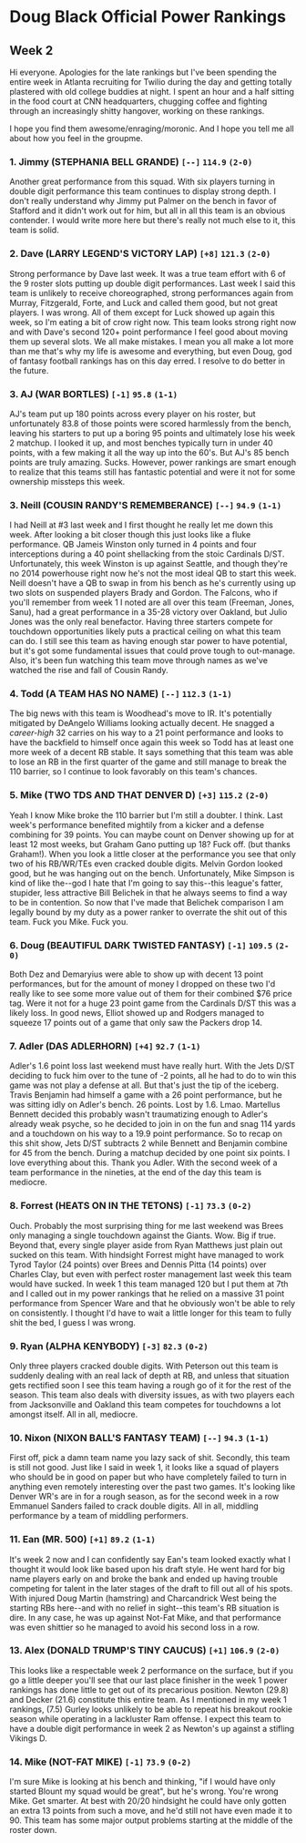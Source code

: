 # Doug Black Official Power Rankings
## Week 2

Hi everyone. Apologies for the late rankings but I've been spending the entire week in Atlanta recruiting for Twilio during the day and getting totally plastered with old college buddies at night. I spent an hour and a half sitting in the food court at CNN headquarters, chugging coffee and fighting through an increasingly shitty hangover, working on these rankings.

I hope you find them awesome/enraging/moronic. And I hope you tell me all about how you feel in the groupme.

### 1. Jimmy (STEPHANIA BELL GRANDE) `[--]` `114.9` ``(2-0)``

Another great performance from this squad. With six players turning in double digit performance this team continues to display strong depth. I don't really understand why Jimmy put Palmer on the bench in favor of Stafford and it didn't work out for him, but all in all this team is an obvious contender. I would write more here but there's really not much else to it, this team is solid.

### 2. Dave (LARRY LEGEND'S VICTORY LAP) `[+8]` `121.3` ``(2-0)``

Strong performance by Dave last week. It was a true team effort with 6 of the 9 roster slots putting up double digit performances. Last week I said this team is unlikely to receive choreographed, strong performances again from Murray, Fitzgerald, Forte, and Luck and called them good, but not great players. I was wrong. All of them except for Luck showed up again this week, so I'm eating a bit of crow right now. This team looks strong right now and with Dave's second 120+ point performance I feel good about moving them up several slots. We all make mistakes. I mean you all make a lot more than me that's why my life is awesome and everything, but even Doug, god of fantasy football rankings has on this day erred. I resolve to do better in the future.

### 3. AJ (WAR BORTLES) `[-1]` `95.8` ``(1-1)``

AJ's team put up 180 points across every player on his roster, but unfortunately 83.8 of those points were scored harmlessly from the bench, leaving his starters to put up a boring 95 points and ultimately lose his week 2 matchup. I looked it up, and most benches typically turn in under 40 points, with a few making it all the way up into the 60's. But AJ's 85 bench points are truly amazing. Sucks. However, power rankings are smart enough to realize that this teams still has fantastic potential and were it not for some ownership missteps this week.


### 3. Neill (COUSIN RANDY'S REMEMBERANCE) `[--]` `94.9` ``(1-1)``

I had Neill at #3 last week and I first thought he really let me down this week. After looking a bit closer though this just looks like a fluke performance. QB Jameis Winston only turned in 4 points and four interceptions during a 40 point shellacking from the stoic Cardinals D/ST. Unfortunately, this week Winston is up against Seattle, and though they're no 2014 powerhouse right now he's not the most ideal QB to start this week. Neill doesn't have a QB to swap in from his bench as he's currently using up two slots on suspended players Brady and Gordon. The Falcons, who if you'll remember from week 1 I noted are all over this team (Freeman, Jones, Sanu), had a great performance in a 35-28 victory over Oakland, but Julio Jones was the only real benefactor. Having three starters compete for touchdown opportunities likely puts a practical ceiling on what this team can do. I still see this team as having enough star power to have potential, but it's got some fundamental issues that could prove tough to out-manage. Also, it's been fun watching this team move through names as we've watched the rise and fall of Cousin Randy.

### 4. Todd (A TEAM HAS NO NAME) `[--]` `112.3` ``(1-1)``

The big news with this team is Woodhead's move to IR. It's potentially mitigated by DeAngelo Williams looking actually decent. He snagged a *career-high* 32 carries on his way to a 21 point performance and looks to have the backfield to himself once again this week so Todd has at least one more week of a decent RB stable. It says something that this team was able to lose an RB in the first quarter of the game and still manage to break the 110 barrier, so I continue to look favorably on this team's chances.

### 5. Mike (TWO TDS AND THAT DENVER D) `[+3]` `115.2` `(2-0)`

Yeah I know Mike broke the 110 barrier but I'm still a doubter. I think. Last week's performance benefited mightily from a kicker and a defense combining for 39 points. You can maybe count on Denver showing up for at least 12 most weeks, but Graham Gano putting up 18? Fuck off. (but thanks Graham!). When you look a little closer at the performance you see that only two of his RB/WR/TEs even cracked double digits. Melvin Gordon looked good, but he was hanging out on the bench. Unfortunately, Mike Simpson is kind of like the--god I hate that I'm going to say this--this league's fatter, stupider, less attractive Bill Belichek in that he always seems to find a way to be in contention. So now that I've made that Belichek comparison I am legally bound by my duty as a power ranker to overrate the shit out of this team. Fuck you Mike. Fuck you.

### 6. Doug (BEAUTIFUL DARK TWISTED FANTASY) `[-1]` `109.5` `(2-0)`

Both Dez and Demaryius were able to show up with decent 13 point performances, but for the amount of money I dropped on these two I'd really like to see some more value out of them for their combined $76 price tag. Were it not for a huge 23 point game from the Cardinals D/ST this was a likely loss. In good news, Elliot showed up and Rodgers managed to squeeze 17 points out of a game that only saw the Packers drop 14.

### 7. Adler (DAS ADLERHORN) `[+4]` `92.7` `(1-1)`

Adler's 1.6 point loss last weekend must have really hurt. With the Jets D/ST deciding to fuck him over to the tune of -2 points, all he had to do to win this game was not play a defense at all. But that's just the tip of the iceberg. Travis Benjamin had himself a game with a 26 point performance, but he was sitting idly on Adler's bench. 26 points. Lost by 1.6. Lmao. Martellus Bennett decided this probably wasn't traumatizing enough to Adler's already weak psyche, so he decided to join in on the fun and snag 114 yards and a touchdown on his way to a 19.9 point performance. So to recap on this shit show, Jets D/ST subtracts 2 while Bennett and Benjamin combine for 45 from the bench. During a matchup decided by one point six points. I love everything about this. Thank you Adler. With the second week of a team performance in the nineties, at the end of the day this team is mediocre.

### 8. Forrest (HEATS ON IN THE TETONS) `[-1]` `73.3` `(0-2)`

Ouch. Probably the most surprising thing for me last weekend was Brees only managing a single touchdown against the Giants. Wow. Big if true. Beyond that, every single player aside from Ryan Matthews just plain out sucked on this team. With hindsight Forrest might have managed to work Tyrod Taylor (24 points) over Brees and Dennis Pitta (14 points) over Charles Clay, but even with perfect roster management last week this team would have sucked. In week 1 this team managed 120 but I put them at 7th and I called out in my power rankings that he relied on a massive 31 point performance from Spencer Ware and that he obviously won't be able to rely on consistently. I thought I'd have to wait a little longer for this team to fully shit the bed, I guess I was wrong.

### 9. Ryan (ALPHA KENYBODY) `[-3]` `82.3` `(0-2)`

Only three players cracked double digits. With Peterson out this team is suddenly dealing with an real lack of depth at RB, and unless that situation gets rectified soon I see this team having a rough go of it for the rest of the season. This team also deals with diversity issues, as with two players each from Jacksonville and Oakland this team competes for touchdowns a lot amongst itself. All in all, mediocre.

### 10. Nixon (NIXON BALL'S FANTASY TEAM) `[--]` `94.3` `(1-1)`

First off, pick a damn team name you lazy sack of shit. Secondly, this team is still not good. Just like I said in week 1, it looks like a squad of players who should be in good on paper but who have completely failed to turn in anything even remotely interesting over the past two games. It's looking like Denver WR's are in for a rough season, as for the second week in a row Emmanuel Sanders failed to crack double digits. All in all, middling performance by a team of middling performers.

### 11. Ean (MR. 500) `[+1]` `89.2` `(1-1)`

It's week 2 now and I can confidently say Ean's team looked exactly what I thought it would look like based upon his draft style. He went hard for big name players early on and broke the bank and ended up having trouble competing for talent in the later stages of the draft to fill out all of his spots. With injured Doug Martin (hamstring) and Charcandrick West being the starting RBs here--and with no relief in sight--this team's RB situation is dire. In any case, he was up against Not-Fat Mike, and that performance was even shittier so he managed to avoid his second loss in a row.

### 13. Alex (DONALD TRUMP'S TINY CAUCUS) `[+1]` `106.9` `(2-0)`

This looks like a respectable week 2 performance on the surface, but if you go a little deeper you'll see that our last place finisher in the week 1 power rankings has done little to get out of its precarious position. Newton (29.8) and Decker (21.6) constitute this entire team. As I mentioned in my week 1 rankings, (7.5) Gurley looks unlikely to be able to repeat his breakout rookie season while operating in a lackluster Ram offense. I expect this team to have a double digit performance in week 2 as Newton's up against a stifling Vikings D.

### 14. Mike (NOT-FAT MIKE) `[-1]` `73.9` `(0-2)`

I'm sure Mike is looking at his bench and thinking, "if I would have only started Blount my squad would be great", but he's wrong. You're wrong Mike. Get smarter. At best with 20/20 hindsight he could have only gotten an extra 13 points from such a move, and he'd still not have even made it to 90. This team has some major output problems starting at the middle of the roster down.

